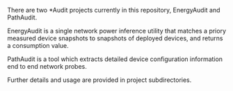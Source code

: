 There are two *Audit projects currently in this repository, EnergyAudit and PathAudit.

EnergyAudit is a single network power inference utility that matches a priory measured device snapshots to snapshots of deployed devices, and returns a consumption value. 

PathAudit is a tool which extracts detailed device configuration information end to end network probes. 

Further details and usage are provided in project subdirectories. 